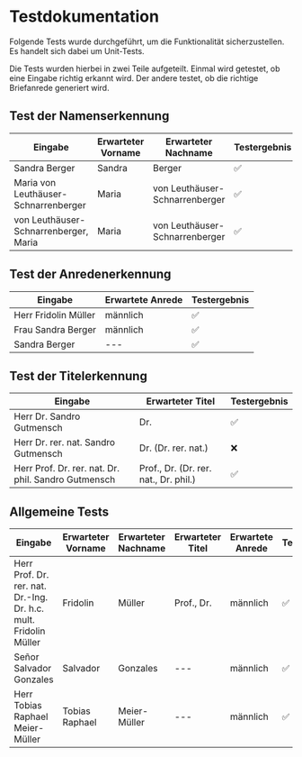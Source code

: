 # Testdokumentation

Folgende Tests wurde durchgeführt, um die Funktionalität sicherzustellen. Es handelt sich dabei um Unit-Tests.

Die Tests wurden hierbei in zwei Teile aufgeteilt. Einmal wird getestet, ob eine Eingabe richtig erkannt wird. Der andere testet, ob die richtige Briefanrede generiert wird.


## Test der Namenserkennung
| Eingabe | Erwarteter Vorname | Erwarteter Nachname | Testergebnis |
| - | - | - | - |
| Sandra Berger | Sandra | Berger | ✅ |
| Maria von Leuthäuser-Schnarrenberger | Maria | von Leuthäuser-Schnarrenberger | ✅ |
| von Leuthäuser-Schnarrenberger, Maria | Maria | von Leuthäuser-Schnarrenberger | ✅ |


## Test der Anredenerkennung

| Eingabe | Erwartete Anrede | Testergebnis |
| - | - | - |
| Herr Fridolin Müller | männlich | ✅ |
| Frau Sandra Berger | männlich | ✅ |
| Sandra Berger | --- | ✅ |


## Test der Titelerkennung

| Eingabe | Erwarteter Titel | Testergebnis |
| - | - | - |
| Herr Dr. Sandro Gutmensch | Dr. | ✅ |
| Herr Dr. rer. nat. Sandro Gutmensch | Dr. (Dr. rer. nat.) | ❌ |
| Herr Prof. Dr. rer. nat. Dr. phil. Sandro Gutmensch | Prof., Dr. (Dr. rer. nat., Dr. phil.) | ✅ |


## Allgemeine Tests

| Eingabe |  Erwarteter Vorname | Erwarteter Nachname | Erwarteter Titel | Erwartete Anrede | Testergebnis |
| - | - | - | - | - | - |
| Herr Prof. Dr. rer. nat. Dr.-Ing. Dr. h.c. mult. Fridolin Müller | Fridolin | Müller | Prof., Dr. | männlich | ✅ |
| Señor Salvador Gonzales | Salvador | Gonzales | --- | männlich | ✅ |
| Herr Tobias Raphael Meier-Müller | Tobias Raphael | Meier-Müller | --- | männlich | ✅ |

<!-- ❌  oder ✅ -->